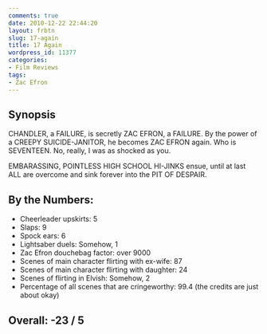 ```yaml
---
comments: true
date: 2010-12-22 22:44:20
layout: frbtn
slug: 17-again
title: 17 Again
wordpress_id: 11377
categories:
- Film Reviews
tags:
- Zac Efron
---
```


## Synopsis

CHANDLER, a FAILURE, is secretly ZAC EFRON, a FAILURE.  By the power of a CREEPY SUICIDE-JANITOR, he becomes ZAC EFRON again.  Who is SEVENTEEN.  No, really, I was as shocked as you.

EMBARASSING, POINTLESS HIGH SCHOOL HI-JINKS ensue, until at last ALL are overcome and sink forever into the PIT OF DESPAIR.

## By the Numbers:

  * Cheerleader upskirts: 5
  * Slaps: 9
  * Spock ears: 6
  * Lightsaber duels: Somehow, 1
  * Zac Efron douchebag factor: over 9000
  * Scenes of main character flirting with ex-wife: 87
  * Scenes of main character flirting with daughter: 24
  * Scenes of flirting in Elvish: Somehow, 2
  * Percentage of all scenes that are cringeworthy: 99.4 (the credits are just about okay)

## Overall: -23 / 5
